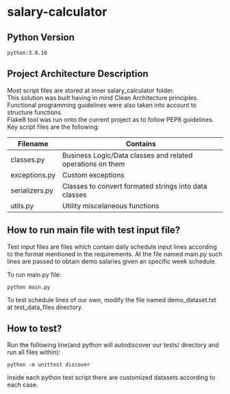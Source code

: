 # salary-calculator

## Python Version
`python:3.8.10`

## Project Architecture Description

Most script files are stored at inner salary_calculator folder.\
This solution was built having in mind Clean Architecture principles.\
Functional programming guidelines were also taken into account to structure functions.\
Flake8 tool was run onto the current project as to follow PEP8 guidelines.\
Key script files are the following:

Filename       | Contains
-------------- | -------------
classes.py     | Business Logic/Data classes and related operations on them
exceptions.py  | Custom exceptions
serializers.py | Classes to convert formated strings into data classes
utils.py       | Utility miscelaneous functions

## How to run main file with test input file?

Test input files are files which contain daily schedule input lines according to the format mentioned in the requirements.
At the file named main.py such lines are passed to obtain demo salaries given an specific week schedule.

To run main.py file:

`python main.py`

To test schedule lines of our own, modify the file named demo_dataset.txt at test_data_files directory.

## How to test?

Run the following line(and python will autodiscover our tests/ directory and run all files within):

`python -m unittest discover`

Inside each python test script there are customized datasets according to each case.
